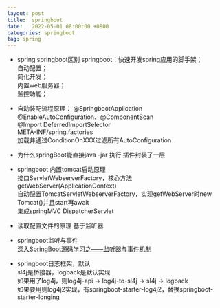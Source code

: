 ```yaml
---
layout: post
title:  springboot
date:   2022-05-01 08:00:00 +0800
categories: springboot
tag: spring
---
```



* spring springboot区别
  springboot：快速开发spring应用的脚手架；   
  自动配置；   
  简化开发；   
  内置web服务器；   
  监控功能；   
  
* 自动装配流程原理：
  @SpringbootApplication   
  @EnableAutoConfiguration、@ComponentScan   
  @Import  DeferredImportSelector   
  META-INF/spring.factories   
  加载并通过ConditionOnXXX过滤所有AutoConfiguration   
  
* 为什么springBoot能直接java -jar 执行
   插件封装了一层

* springboot 内置tomcat启动原理   
  接口ServletWebserverFactory，核心方法getWebServer(ApplicationContext)      
  自动配置TomcatServletWebserverFactory，实现getWebServer时new Tomcat()并且start再await   
  集成springMVC DispatcherServlet
  
* 读取配置文件的原理
  基于监听器

* springboot监听与事件   
  [深入SpringBoot源码学习之——监听器与事件机制](https://github.com/coderbruis/JavaSourceCodeLearning/blob/master/note/SpringBoot/%E6%B7%B1%E5%85%A5SpringBoot%E6%BA%90%E7%A0%81%E5%AD%A6%E4%B9%A0%E4%B9%8B%E2%80%94%E2%80%94%E7%9B%91%E5%90%AC%E5%99%A8%E4%B8%8E%E4%BA%8B%E4%BB%B6%E6%9C%BA%E5%88%B6.md)
  
* springboot日志框架，默认   
  sl4j是桥接器，logback是默认实现    
  如果用了log4j，则log4j-api -> log4j-to-sl4j -> sl4j -> logback    
  如果要用则log4j2实现，有springboot-starter-log4j2，替换springboot-starter-longing   
